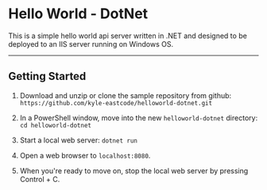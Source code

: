 # Hello World - DotNet

This is a simple hello world api server written in .NET and designed to be deployed to an IIS server running on Windows OS.

<hr />

## Getting Started

1. Download and unzip or clone the sample repository from github:
   `https://github.com/kyle-eastcode/helloworld-dotnet.git`

2. In a PowerShell window, move into the new `helloworld-dotnet` directory:
   `cd helloworld-dotnet`

3. Start a local web server:
   `dotnet run`

4. Open a web browser to `localhost:8080`.

5. When you're ready to move on, stop the local web server by pressing Control + C.

<br />

